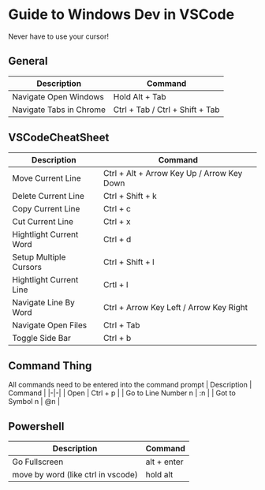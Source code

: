 # Guide to Windows Dev in VSCode
Never have to use your cursor!

## General
| Description | Command |
|-|-|
| Navigate Open Windows | Hold Alt + Tab |
| Navigate Tabs in Chrome | Ctrl + Tab / Ctrl + Shift + Tab |

## VSCodeCheatSheet
| Description | Command |
|-|-|
| Move Current Line| Ctrl + Alt + Arrow Key Up / Arrow Key Down |
| Delete Current Line | Ctrl + Shift + k |
| Copy Current Line | Ctrl + c |
| Cut Current Line | Ctrl + x |
| Hightlight Current Word | Ctrl + d |
| Setup Multiple Cursors | Ctrl + Shift + l |
| Hightlight Current Line | Crtl + l |
| Navigate Line By Word | Ctrl + Arrow Key Left / Arrow Key Right |
| Navigate Open Files | Ctrl + Tab |
| Toggle Side Bar | Ctrl + b |

## Command Thing
All commands need to be entered into the command prompt
| Description | Command |
|-|-|
| Open | Ctrl + p |
| Go to Line Number n | :n |
| Got to Symbol n | @n |

## Powershell
| Description | Command |
|-|-|
| Go Fullscreen | alt + enter |
| move by word (like ctrl in vscode) | hold alt |
